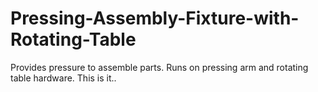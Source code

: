 # Pressing-Assembly-Fixture-with-Rotating-Table
Provides pressure to assemble parts.  Runs on pressing arm and rotating table hardware.
This is it..
